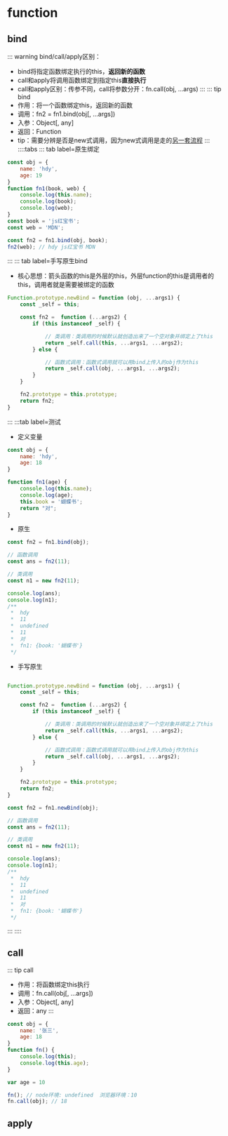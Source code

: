 # function

## bind
::: warning
bind/call/apply区别：
* bind将指定函数绑定执行的this，**返回新的函数**
* call和apply将调用函数绑定到指定this**直接执行**
* call和apply区别：传参不同，call将参数分开：fn.call(obj, ...args)
:::
::: tip bind
* 作用：将一个函数绑定this，返回新的函数
* 调用：fn2 = fn1.bind(obj[, ...args])
* 入参：Object[, any]
* 返回：Function
* tip：需要分辨是否是new式调用，因为new式调用是走的[另一套流程](./object.html#原型链)
:::
::::tabs
::: tab label=原生绑定
```js
const obj = {
    name: 'hdy',
    age: 19
}
function fn1(book, web) {
    console.log(this.name);
    console.log(book);
    console.log(web);
}
const book = 'js红宝书';
const web = 'MDN';

const fn2 = fn1.bind(obj, book);
fn2(web); // hdy js红宝书 MDN
```
:::
::: tab label=手写原生bind
* 核心思想：箭头函数的this是外层的this，外层function的this是调用者的this，调用者就是需要被绑定的函数
```js
Function.prototype.newBind = function (obj, ...args1) {
    const _self = this;

    const fn2 =  function (...args2) {
        if (this instanceof _self) {

            // 类调用：类调用的时候默认就创造出来了一个空对象并绑定上了this
            return _self.call(this, ...args1, ...args2);
        } else {

            // 函数式调用：函数式调用就可以用bind上传入的obj作为this
            return _self.call(obj, ...args1, ...args2);
        }
    }

    fn2.prototype = this.prototype;
    return fn2;
}
```
:::
:::tab label=测试
* 定义变量
```js
const obj = {
    name: 'hdy',
    age: 18
}

function fn1(age) {
    console.log(this.name);
    console.log(age);
    this.book = '蝴蝶书';
    return "对";
}
```
* 原生
```js
const fn2 = fn1.bind(obj);

// 函数调用
const ans = fn2(11);

// 类调用
const n1 = new fn2(11);

console.log(ans);
console.log(n1);
/**
 *  hdy
 *  11
 *  undefined
 *  11
 *  对
 *  fn1: {book: '蝴蝶书'}
 */
```
* 手写原生
```js

Function.prototype.newBind = function (obj, ...args1) {
    const _self = this;

    const fn2 =  function (...args2) {
        if (this instanceof _self) {

            // 类调用：类调用的时候默认就创造出来了一个空对象并绑定上了this
            return _self.call(this, ...args1, ...args2);
        } else {

            // 函数式调用：函数式调用就可以用bind上传入的obj作为this
            return _self.call(obj, ...args1, ...args2);
        }
    }

    fn2.prototype = this.prototype;
    return fn2;
}

const fn2 = fn1.newBind(obj);

// 函数调用
const ans = fn2(11);

// 类调用
const n1 = new fn2(11);

console.log(ans);
console.log(n1);
/**
 *  hdy
 *  11
 *  undefined
 *  11
 *  对
 *  fn1: {book: '蝴蝶书'}
 */
```
:::
::::
## call
::: tip call
* 作用：将函数绑定this执行
* 调用：fn.call(obj[, ...args])
* 入参：Object[, any]
* 返回：any
:::
```js
const obj = {
    name: '张三',
    age: 18
}
function fn() {
    console.log(this);
    console.log(this.age);
}

var age = 10

fn(); // node环境: undefined  浏览器环境：10
fn.call(obj); // 18
```
## apply
